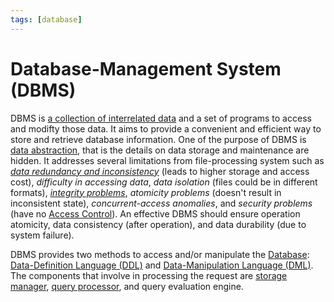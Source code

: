 ```yaml
---
tags: [database]
---
```


# Database-Management System (DBMS)

DBMS is [a collection of interrelated data](202302101139.md) and a set of
programs to access and modifty those data. It aims to provide a convenient and
efficient way to store and retrieve database information. One of the purpose of
DBMS is [data abstraction](202302101203.md), that is the details on data storage
and maintenance are hidden. It addresses several limitations from
file-processing system such as *[data redundancy and inconsistency](202206171004.md)*
(leads to higher storage and access cost), *difficulty in accessing data*, *data
isolation* (files could be in different formats), *[integrity problems](202210040913.md)*,
*atomicity problems* (doesn't result in inconsistent state), *concurrent-access
anomalies*, and *security problems* (have no [Access Control](202210022203.md)).
An effective DBMS should ensure operation atomicity, data consistency (after
operation), and data durability (due to system failure).

DBMS provides two methods to access and/or manipulate the
[Database](202302101139.md): [Data-Definition Language (DDL)](202302171848.md)
and [Data-Manipulation Language (DML)](202302171843.md). The components that
involve in processing the request are [storage manager](202302171908.md),
[query processor](202302171911.md), and query evaluation engine.
